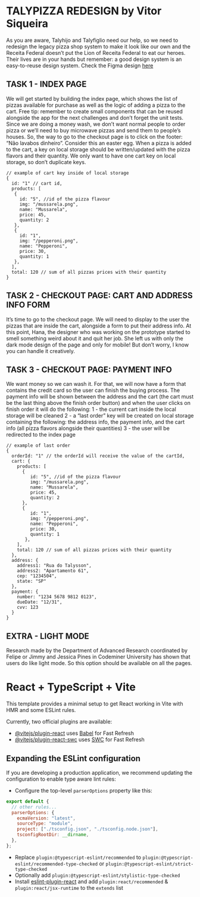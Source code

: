 # TALYPIZZA REDESIGN by Vitor Siqueira

As you are aware, Talyhijo and Talyfiglio need our help, so we need to redesign the legacy pizza shop system to make it look like our own and the Receita Federal doesn’t put the Lion of Receita Federal to eat our heroes. Their lives are in your hands but remember: a good design system is an easy-to-reuse design system. Check the Figma design [here](https://www.figma.com/file/Q4ue68Otj9NyD9erNW5A2D/talypizza?type=design&node-id=0%3A1&mode=design&t=s1b9R9WHum5tyX5Z-1)

## TASK 1 - INDEX PAGE

We will get started by building the index page, which shows the list of pizzas available for purchase as well as the logic of adding a pizza to the cart. Free tip: remember to create small components that can be reused alongside the app for the next challenges and don’t forget the unit tests. Since we are doing a money wash, we don’t want normal people to order pizza or we’ll need to buy microwave pizzas and send them to people’s houses. So, the way to go to the checkout page is to click on the footer: “Não lavabos dinheiro”. Consider this an easter egg.
When a pizza is added to the cart, a key on local storage should be written/updated with the pizza flavors and their quantity. We only want to have one cart key on local storage, so don’t duplicate keys.

```JS
// example of cart key inside of local storage
{
  id: "1" // cart id,
  products: [
   {
     id: "5", //id of the pizza flavour
     img: "/mussarela.png",
     name: "Mussarela",
     price: 45,
     quantity: 2
   },
   {
     id: "1",
     img: "/pepperoni.png",
     name: "Pepperoni",
     price: 30,
     quantity: 1
   },
  ],
  total: 120 // sum of all pizzas prices with their quantity
}
```

## TASK 2 - CHECKOUT PAGE: CART AND ADDRESS INFO FORM

It’s time to go to the checkout page. We will need to display to the user the pizzas that are inside the cart, alongside a form to put their address info. At this point, Hana, the designer who was working on the prototype started to smell something weird about it and quit her job. She left us with only the dark mode design of the page and only for mobile! But don’t worry, I know you can handle it creatively.

## TASK 3 - CHECKOUT PAGE: PAYMENT INFO

We want money so we can wash it. For that, we will now have a form that contains the credit card so the user can finish the buying process. The payment info will be shown between the address and the cart (the cart must be the last thing above the finish order button) and when the user clicks on finish order it will do the following:
1 - the current cart inside the local storage will be cleaned
2 - a “last order” key will be created on local storage containing the following: the address info, the payment info, and the cart info (all pizza flavors alongside their quantities)
3 - the user will be redirected to the index page

```JS
// example of last order
{
  orderId: "1" // the orderId will receive the value of the cartId,
  cart: {
    products: [
      {
         id: "5", //id of the pizza flavour
         img: "/mussarela.png",
         name: "Mussarela",
         price: 45,
         quantity: 2
      },
      {
         id: "1",
         img: "/pepperoni.png",
         name: "Pepperoni",
         price: 30,
         quantity: 1
       },
    ],
    total: 120 // sum of all pizzas prices with their quantity
  },
  address: {
    address1: "Rua do Talysson",
    address2: "Apartamento 61",
    cep: "1234504",
    state: "SP"
  },
  payment: {
    number: "1234 5678 9812 0123",
    dueDate: "12/31",
    cvv: 123
  }
}
```

## EXTRA - LIGHT MODE

Research made by the Department of Advanced Research coordinated by Felipe or Jimmy and Jessica Pines in Codeminer University has shown that users do like light mode. So this option should be available on all the pages.

# React + TypeScript + Vite

This template provides a minimal setup to get React working in Vite with HMR and some ESLint rules.

Currently, two official plugins are available:

- [@vitejs/plugin-react](https://github.com/vitejs/vite-plugin-react/blob/main/packages/plugin-react/README.md) uses [Babel](https://babeljs.io/) for Fast Refresh
- [@vitejs/plugin-react-swc](https://github.com/vitejs/vite-plugin-react-swc) uses [SWC](https://swc.rs/) for Fast Refresh

## Expanding the ESLint configuration

If you are developing a production application, we recommend updating the configuration to enable type aware lint rules:

- Configure the top-level `parserOptions` property like this:

```js
export default {
  // other rules...
  parserOptions: {
    ecmaVersion: "latest",
    sourceType: "module",
    project: ["./tsconfig.json", "./tsconfig.node.json"],
    tsconfigRootDir: __dirname,
  },
};
```

- Replace `plugin:@typescript-eslint/recommended` to `plugin:@typescript-eslint/recommended-type-checked` or `plugin:@typescript-eslint/strict-type-checked`
- Optionally add `plugin:@typescript-eslint/stylistic-type-checked`
- Install [eslint-plugin-react](https://github.com/jsx-eslint/eslint-plugin-react) and add `plugin:react/recommended` & `plugin:react/jsx-runtime` to the `extends` list
